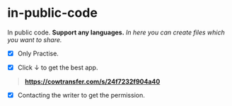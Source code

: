 # in-public-code
In public code. **Support any languages.**
_In here you can create files which you want to share._
- [x] Only Practise.




- [x] Click ↓ to get the best app.
>**https://cowtransfer.com/s/24f7232f904a40**
- [x] Contacting the writer to get the permission.
